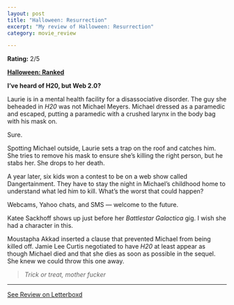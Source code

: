 ```yaml
---
layout: post
title: "Halloween: Resurrection"
excerpt: "My review of Halloween: Resurrection"
category: movie_review

---
```


**Rating:** 2/5

<b><a href="https://boxd.it/pTT2i/detail">Halloween: Ranked</a></b>

<b>I’ve heard of H20, but Web 2.0?</b>

Laurie is in a mental health facility for a disassociative disorder. The guy she beheaded in <i>H20</i> was not Michael Meyers. Michael dressed as a paramedic and escaped, putting a paramedic with a crushed larynx in the body bag with his mask on.

Sure.

Spotting Michael outside, Laurie sets a trap on the roof and catches him. She tries to remove his mask to ensure she’s killing the right person, but he stabs her. She drops to her death.

A year later, six kids won a contest to be on a web show called Dangertainment. They have to stay the night in Michael’s childhood home to understand what led him to kill. What’s the worst that could happen?

Webcams, Yahoo chats, and SMS — welcome to the future.

Katee Sackhoff shows up just before her <i>Battlestar Galactica</i> gig. I wish she had a character in this.

Moustapha Akkad inserted a clause that prevented Michael from being killed off. Jamie Lee Curtis negotiated to have <i>H20</i> at least appear as though Michael died and that she dies as soon as possible in the sequel. She knew we could throw this one away.

<blockquote><i>Trick or treat, mother fucker</i></blockquote>

<hr>

[See Review on Letterboxd](https://boxd.it/53oCPV)
